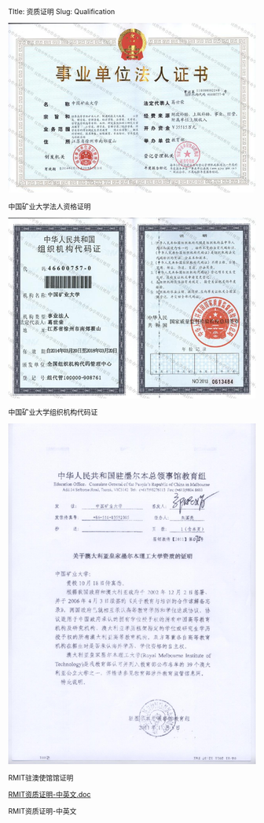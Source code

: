 TItle: 资质证明
Slug: Qualification


![0501中国矿业大学法人资格证明](/static/qualification/0501中国矿业大学法人资格证明.jpg)

中国矿业大学法人资格证明


![0502中国矿业大学组织机构代码证](/static/qualification/0502中国矿业大学组织机构代码证.jpg)

中国矿业大学组织机构代码证

![RMIT驻澳使馆馆证明11月](/static/qualification/RMIT驻澳使馆馆证明11月.jpg)

RMIT驻澳使馆馆证明


[RMIT资质证明-中英文.doc](/static/qualification/RMIT资质证明-中英文.doc)

RMIT资质证明-中英文
